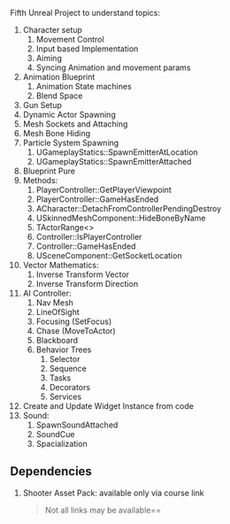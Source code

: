 Fifth Unreal Project to understand topics:
1. Character setup
   1. Movement Control
   2. Input based Implementation
   3. Aiming
   4. Syncing Animation and movement params
2. Animation Blueprint
   1. Animation State machines
   2. Blend Space
3. Gun Setup
4. Dynamic Actor Spawning
5. Mesh Sockets and Attaching
6. Mesh Bone Hiding
7. Particle System Spawning
   1. UGameplayStatics::SpawnEmitterAtLocation
   2. UGameplayStatics::SpawnEmitterAttached
8. Blueprint Pure
9. Methods:
   1. PlayerController::GetPlayerViewpoint
   2. PlayerController::GameHasEnded
   3. ACharacter::DetachFromControllerPendingDestroy
   4. USkinnedMeshComponent::HideBoneByName
   5. TActorRange<>
   6. Controller::IsPlayerController
   7. Controller::GameHasEnded
   8. USceneComponent::GetSocketLocation
10. Vector Mathematics:
    1. Inverse Transform Vector
    2. Inverse Transform Direction
11. AI Controller:
    1.  Nav Mesh
    2.  LineOfSight
    3.  Focusing (SetFocus)
    4.  Chase (MoveToActor)
    5.  Blackboard
    6.  Behavior Trees
         1.  Selector
         2.  Sequence
         3.  Tasks
         4.  Decorators
         5.  Services
12. Create and Update Widget Instance from code
13. Sound:
    1.  SpawnSoundAttached
    2.  SoundCue
    3.  Spacialization

## Dependencies
1. Shooter Asset Pack: available only via course link
   > Not all links may be available==
